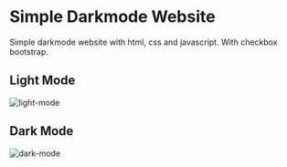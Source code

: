 # Simple Darkmode Website

Simple darkmode website with html, css and javascript.
With checkbox bootstrap.

## Light Mode

![light-mode](https://user-images.githubusercontent.com/45523845/97950545-cbd07380-1dc9-11eb-8f26-3b37ec701d47.png)

## Dark Mode

![dark-mode](https://user-images.githubusercontent.com/45523845/97950542-ca9f4680-1dc9-11eb-9187-22620c250e77.png)
